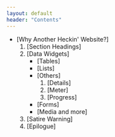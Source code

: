 ```yaml
---
layout: default
header: "Contents"
---
```


- [Why Another Heckin' Website?]
    1. [Section Headings]
    2. [Data Widgets]
        - [Tables]
        - [Lists]
        - [Others]
            1. [Details]
            2. [Meter]
            3. [Progress]
        - [Forms]
        - [Media and more]
    3. [Satire Warning]
    4. [Epilogue]